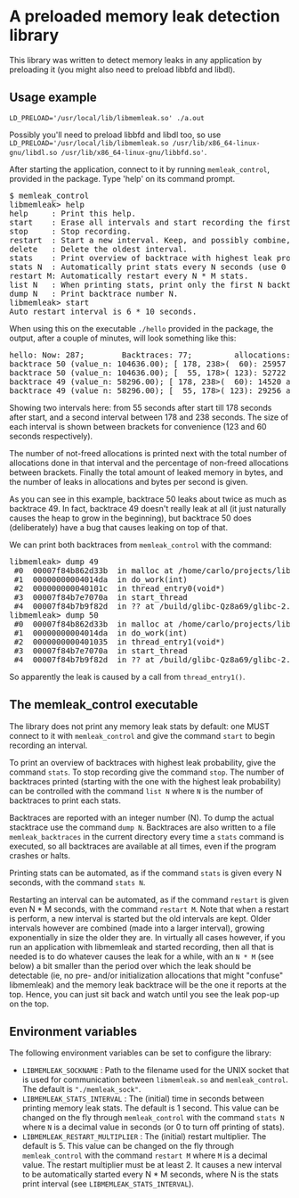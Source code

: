 # A preloaded memory leak detection library

This library was written to detect memory leaks in any application
by preloading it (you might also need to preload libbfd and libdl).

## Usage example

`LD_PRELOAD='/usr/local/lib/libmemleak.so' ./a.out`

Possibly you'll need to preload libbfd and libdl too, so use `LD_PRELOAD='/usr/local/lib/libmemleak.so /usr/lib/x86_64-linux-gnu/libdl.so /usr/lib/x86_64-linux-gnu/libbfd.so'`.

After starting the application, connect to it by running `memleak_control`,
provided in the package. Type 'help' on its command prompt.

<pre>
$ memleak_control
libmemleak> help
help     : Print this help.
start    : Erase all intervals and start recording the first interval.
stop     : Stop recording.
restart  : Start a new interval. Keep, and possibly combine, previous intervals.
delete   : Delete the oldest interval.
stats    : Print overview of backtrace with highest leak probability.
stats N  : Automatically print stats every N seconds (use 0 to turn off).
restart M: Automatically restart every N * M stats.
list N   : When printing stats, print only the first N backtraces.
dump N   : Print backtrace number N.
libmemleak> start
Auto restart interval is 6 * 10 seconds.
</pre>

When using this on the executable `./hello` provided in the package,
the output, after a couple of minutes, will look something like this:

<pre>
hello: Now: 287;        Backtraces: 77;         allocations: 650036;    total memory: 83,709,180 bytes.
backtrace 50 (value_n: 104636.00); [ 178, 238>(  60): 25957 allocations (1375222 total,  1.9%), size 3311982; 432.62 allocations/s, 55199 bytes/s
backtrace 50 (value_n: 104636.00); [  55, 178>( 123): 52722 allocations (2793918 total,  1.9%), size 6734135; 428.63 allocations/s, 54749 bytes/s
backtrace 49 (value_n: 58296.00); [ 178, 238>(  60): 14520 allocations (1382814 total,  1.1%), size 1860716; 242.00 allocations/s, 31011 bytes/s
backtrace 49 (value_n: 58296.00); [  55, 178>( 123): 29256 allocations (2794155 total,  1.0%), size 3744938; 237.85 allocations/s, 30446 bytes/s
</pre>

Showing two intervals here: from 55 seconds after start till 178 seconds after start,
and a second interval between 178 and 238 seconds. The size of each interval is
shown between brackets for convenience (123 and 60 seconds respectively).

The number of not-freed allocations is printed next with the total number
of allocations done in that interval and the percentage of non-freed
allocations between brackets. Finally the total amount of leaked memory
in bytes, and the number of leaks in allocations and bytes per second
is given.

As you can see in this example, backtrace 50 leaks about twice as much as backtrace 49.
In fact, backtrace 49 doesn't really leak at all (it just naturally causes the heap
to grow in the beginning), but backtrace 50 does (deliberately) have a bug that causes
leaking on top of that.

We can print both backtraces from `memleak_control` with the command:

<pre>
libmemleak> dump 49
 #0  00007f84b862d33b  in malloc at /home/carlo/projects/libmemleak/libmemleak-objdir/src/../../libmemleak/src/memleak.c:1008
 #1  00000000004014da  in do_work(int)
 #2  000000000040101c  in thread_entry0(void*)
 #3  00007f84b7e7070a  in start_thread
 #4  00007f84b7b9f82d  in ?? at /build/glibc-Qz8a69/glibc-2.23/misc/../sysdeps/unix/sysv/linux/x86_64/clone.S:111
libmemleak> dump 50
 #0  00007f84b862d33b  in malloc at /home/carlo/projects/libmemleak/libmemleak-objdir/src/../../libmemleak/src/memleak.c:1008
 #1  00000000004014da  in do_work(int)
 #2  0000000000401035  in thread_entry1(void*)
 #3  00007f84b7e7070a  in start_thread
 #4  00007f84b7b9f82d  in ?? at /build/glibc-Qz8a69/glibc-2.23/misc/../sysdeps/unix/sysv/linux/x86_64/clone.S:111
</pre>

So apparently the leak is caused by a call from `thread_entry1()`.

## The memleak_control executable

The library does not print any memory leak stats by default: one MUST connect to it
with `memleak_control` and give the command `start` to begin recording an interval.

To print an overview of backtraces with highest leak probability, give the command `stats`.
To stop recording give the command `stop`. The number of backtraces printed (starting with
the one with the highest leak probability) can be controlled with the command `list N`
where `N` is the number of backtraces to print each stats.

Backtraces are reported with an integer number (N). To dump the actual stacktrace use
the command `dump N`. Backtraces are also written to a file `memleak_backtraces` in
the current directory every time a `stats` command is executed, so all backtraces
are available at all times, even if the program crashes or halts.

Printing stats can be automated, as if the command `stats` is given every N seconds, with
the command `stats N`.

Restarting an interval can be automated, as if the command `restart` is given even N * M seconds,
with the command `restart M`. Note that when a restart is perform, a new interval is started
but the old intervals are kept. Older intervals however are combined (made into a larger interval),
growing exponentially in size the older they are. In virtually all cases however, if you
run an application with libmemleak and started recording, then all that is needed is to
do whatever causes the leak for a while, with an `N * M` (see below) a bit smaller than
the period over which the leak should be detectable (ie, no pre- and/or initialization
allocations that might "confuse" libmemleak) and the memory leak backtrace will be
the one it reports at the top. Hence, you can just sit back and watch until you see
the leak pop-up on the top.

## Environment variables

The following environment variables can be set to configure
the library:

* `LIBMEMLEAK_SOCKNAME` : Path to the filename used for the UNIX socket that is used for communication between `libmemleak.so` and `memleak_control`. The default is `"./memleak_sock"`.
* `LIBMEMLEAK_STATS_INTERVAL` : The (initial) time in seconds between printing memory leak stats. The default is 1 second. This value can be changed on the fly through `memleak_control` with the command `stats N` where `N` is a decimal value in seconds (or 0 to turn off printing of stats).
* `LIBMEMLEAK_RESTART_MULTIPLIER` : The (initial) restart multiplier. The default is 5. This value can be changed on the fly through `memleak_control` with the command `restart M` where `M` is a decimal value. The restart multiplier must be at least 2. It causes a new interval to be automatically started every N * M seconds, where N is the stats print interval (see `LIBMEMLEAK_STATS_INTERVAL`).

